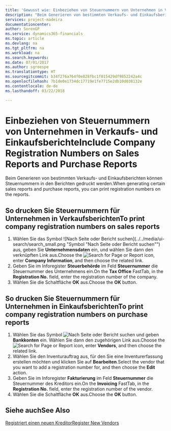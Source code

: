 ```yaml
---
title: 'Gewusst wie: Einbeziehen von Steuernummern von Unternehmen in Verkaufs- und Einkaufsberichte'
description: "Beim Generieren von bestimmten Verkaufs- und Einkaufsberichten können Steuernummern in den Berichten gedruckt werden."
services: project-madeira
documentationcenter: 
author: SorenGP
ms.service: dynamics365-financials
ms.topic: article
ms.devlang: na
ms.tgt_pltfrm: na
ms.workload: na
ms.search.keywords: 
ms.date: 07/01/2017
ms.author: sgroespe
ms.translationtype: HT
ms.sourcegitcommit: b34f276a764f0e828fbc1f015429df9852242a4c
ms.openlocfilehash: 7b1de0e1734dc17719e1fe7715e2db10d038132e
ms.contentlocale: de-de
ms.lasthandoff: 03/22/2018

---
```

# <a name="include-company-registration-numbers-on-sales-reports-and-purchase-reports"></a><span data-ttu-id="8b113-103">Einbeziehen von Steuernummern von Unternehmen in Verkaufs- und Einkaufsberichte</span><span class="sxs-lookup"><span data-stu-id="8b113-103">Include Company Registration Numbers on Sales Reports and Purchase Reports</span></span>
<span data-ttu-id="8b113-104">Beim Generieren von bestimmten Verkaufs- und Einkaufsberichten können Steuernummern in den Berichten gedruckt werden.</span><span class="sxs-lookup"><span data-stu-id="8b113-104">When generating certain sales reports and purchase reports, you can print registration numbers on the reports.</span></span>  

## <a name="to-print-company-registration-numbers-on-sales-reports"></a><span data-ttu-id="8b113-105">So drucken Sie Steuernummern für Unternehmen in Verkaufsberichten</span><span class="sxs-lookup"><span data-stu-id="8b113-105">To print company registration numbers on sales reports</span></span>  

1.  <span data-ttu-id="8b113-106">Wählen Sie das Symbol ![Nach Seite oder Bericht suchen](../../media/ui-search/search_small.png "Symbol "Nach Seite oder Bericht suchen"") aus, geben Sie **Unternehmensdaten** ein, und wählen Sie dann den verknüpften Link aus.</span><span class="sxs-lookup"><span data-stu-id="8b113-106">Choose the ![Search for Page or Report](../../media/ui-search/search_small.png "Search for Page or Report icon") icon, enter **Company Information**, and then choose the related link.</span></span>  
2.  <span data-ttu-id="8b113-107">Geben Sie im Inforegister **Steuerbehörde** im Feld **Steuernummer** die Steuernummer des Unternehmens ein.</span><span class="sxs-lookup"><span data-stu-id="8b113-107">On the **Tax Office** FastTab, in the **Registration No.** field, enter the registration number of the company.</span></span>  
3.  <span data-ttu-id="8b113-108">Wählen Sie die Schaltfläche **OK** aus.</span><span class="sxs-lookup"><span data-stu-id="8b113-108">Choose the **OK** button.</span></span>  

## <a name="to-print-company-registration-numbers-on-purchase-reports"></a><span data-ttu-id="8b113-109">So drucken Sie Steuernummern für Unternehmen in Einkaufsberichten</span><span class="sxs-lookup"><span data-stu-id="8b113-109">To print company registration numbers on purchase reports</span></span>  

1.  <span data-ttu-id="8b113-110">Wählen Sie das Symbol ![Nach Seite oder Bericht suchen](../../media/ui-search/search_small.png "Nach Seite oder Bericht suchen") und geben **Bankkonten** ein. Wählen Sie dann den zugehörigen Link aus.</span><span class="sxs-lookup"><span data-stu-id="8b113-110">Choose the ![Search for Page or Report](../../media/ui-search/search_small.png "Search for Page or Report icon") icon, enter **Vendors**, and then choose the related link.</span></span>  
2.  <span data-ttu-id="8b113-111">Wählen Sie den Inventurauftrag aus, für den Sie eine Inventurerfassung erstellen möchten und klicken Sie auf **Bearbeiten**.</span><span class="sxs-lookup"><span data-stu-id="8b113-111">Select the vendor that you want to add a registration number for, and then choose the **Edit** action.</span></span>  
3.  <span data-ttu-id="8b113-112">Geben Sie im Inforegister **Fakturierung** im Feld **Steuernummer** die Steuernummer des Kreditors ein.</span><span class="sxs-lookup"><span data-stu-id="8b113-112">On the **Invoicing** FastTab, in the **Registration No.** field, enter the registration number of the vendor.</span></span>  
4.  <span data-ttu-id="8b113-113">Wählen Sie die Schaltfläche **OK** aus.</span><span class="sxs-lookup"><span data-stu-id="8b113-113">Choose the **OK** button.</span></span>  

## <a name="see-also"></a><span data-ttu-id="8b113-114">Siehe auch</span><span class="sxs-lookup"><span data-stu-id="8b113-114">See Also</span></span>  
[<span data-ttu-id="8b113-115">Registriert einen neuen Kreditor</span><span class="sxs-lookup"><span data-stu-id="8b113-115">Register New Vendors</span></span>](../../purchasing-how-register-new-vendors.md)

